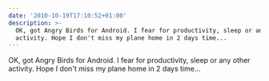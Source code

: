 ```yaml
---
date: '2010-10-19T17:10:52+01:00'
description: >-
  OK, got Angry Birds for Android. I fear for productivity, sleep or any other
  activity. Hope I don't miss my plane home in 2 days time...
---
```

OK, got Angry Birds for Android. I fear for productivity, sleep or any other activity. Hope I don't miss my plane home in 2 days time...
